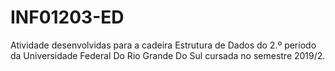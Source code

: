 # INF01203-ED
Atividade desenvolvidas para a cadeira Estrutura de Dados do 2.º período da Universidade Federal Do Rio Grande Do Sul cursada no semestre 2019/2.
